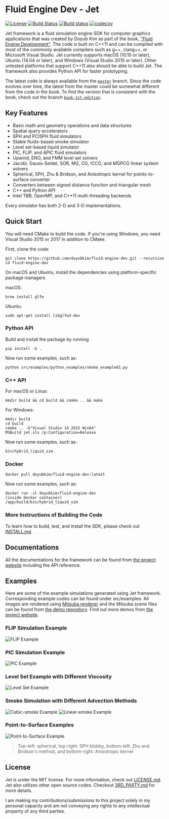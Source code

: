 # Fluid Engine Dev - Jet

[![License](http://img.shields.io/:license-mit-blue.svg)](LICENSE.md) [![Build Status](https://travis-ci.org/doyubkim/fluid-engine-dev.svg?branch=master)](https://travis-ci.org/doyubkim/fluid-engine-dev/branches) [![Build status](https://ci.appveyor.com/api/projects/status/kulihlhy43vbwou6/branch/master?svg=true)](https://ci.appveyor.com/project/doyubkim/fluid-engine-dev/branch/master) [![codecov](https://codecov.io/gh/doyubkim/fluid-engine-dev/branch/master/graph/badge.svg)](https://codecov.io/gh/doyubkim/fluid-engine-dev)

Jet framework is a fluid simulation engine SDK for computer graphics applications that was created by Doyub Kim as part of the book, ["Fluid Engine Development"](https://www.crcpress.com/Fluid-Engine-Development/Kim/p/book/9781498719926). The code is built on C++11 and can be compiled with most of the commonly available compilers such as g++, clang++, or Microsoft Visual Studio. Jet currently supports macOS (10.10 or later), Ubuntu (14.04 or later), and Windows (Visual Studio 2015 or later). Other untested platforms that support C++11 also should be able to build Jet. The framework also provides Python API for faster prototyping.

The latest code is always available from the [`master`](https://github.com/doyubkim/fluid-engine-dev/tree/master) branch. Since the code evolves over time, the latest from the master could be somewhat different from the code in the book. To find the version that is consistent with the book, check out the branch [`book-1st-edition`](https://github.com/doyubkim/fluid-engine-dev/tree/book-1st-edition).

## Key Features
* Basic math and geometry operations and data structures
* Spatial query accelerators
* SPH and PCISPH fluid simulators
* Stable fluids-based smoke simulator
* Level set-based liquid simulator
* PIC, FLIP, and APIC fluid simulators
* Upwind, ENO, and FMM level set solvers
* Jacobi, Gauss-Seidel, SOR, MG, CG, ICCG, and MGPCG linear system solvers
* Spherical, SPH, Zhu & Bridson, and Anisotropic kernel for points-to-surface converter
* Converters between signed distance function and triangular mesh
* C++ and Python API
* Intel TBB, OpenMP, and C++11 multi-threading backends

Every simulator has both 2-D and 3-D implementations.

## Quick Start

You will need CMake to build the code. If you're using Windows, you need Visual Studio 2015 or 2017 in addition to CMake.

First, clone the code:

```
git clone https://github.com/doyubkim/fluid-engine-dev.git --recursive
cd fluid-engine-dev
```

On macOS and Ubuntu, install the dependencies using platform-specific package managers

macOS:

```
brew install glfw
```

Ubuntu:

```
sudo apt-get install libglfw3-dev
```

### Python API

Build and install the package by running

```
pip install -U .
```

Now run some examples, such as:

```
python src/examples/python_examples/smoke_example01.py
```

### C++ API

For macOS or Linux:

```
mkdir build && cd build && cmake .. && make
```

For Windows:

```
mkdir build
cd build
cmake .. -G"Visual Studio 14 2015 Win64"
MSBuild jet.sln /p:Configuration=Release
```

Now run some examples, such as:

```
bin/hybrid_liquid_sim
```

### Docker

```
docker pull doyubkim/fluid-engine-dev:latest
```

Now run some examples, such as:

```
docker run -it doyubkim/fluid-engine-dev
[inside docker container]
/app/build/bin/hybrid_liquid_sim
```


### More Instructions of Building the Code

To learn how to build, test, and install the SDK, please check out [INSTALL.md](https://github.com/doyubkim/fluid-engine-dev/blob/master/INSTALL.md).

## Documentations

All the documentations for the framework can be found from [the project website](http://fluidenginedevelopment.org/documentation/) including the API reference.

## Examples

Here are some of the example simulations generated using Jet framework. Corresponding example codes can be found under src/examples. All images are rendered using [Mitsuba renderer](https://www.mitsuba-renderer.org/) and the Mitsuba scene files can be found from [the demo repository](https://github.com/doyubkim/fluid-engine-dev-demo/). Find out more demos from [the project website](http://fluidenginedevelopment.org/examples/).

### FLIP Simulation Example

![FLIP Example](https://github.com/doyubkim/fluid-engine-dev/raw/master/doc/img/flip_dam_breaking.png "FLIP Example")

### PIC Simulation Example

![PIC Example](https://github.com/doyubkim/fluid-engine-dev/raw/master/doc/img/pic_dam_breaking.png "PIC Example")

### Level Set Example with Different Viscosity

![Level Set Example](https://github.com/doyubkim/fluid-engine-dev/raw/master/doc/img/ls_bunny_drop.png "Level Set Example ")

### Smoke Simulation with Different Advection Methods

![Cubic-smoke Example](https://github.com/doyubkim/fluid-engine-dev/raw/master/doc/img/smoke_cubic.png "Cubic-smoke Example")
![Linear-smoke Example](https://github.com/doyubkim/fluid-engine-dev/raw/master/doc/img/smoke_linear.png "Linear-smoke Example")

### Point-to-Surface Examples

![Point-to-Surface Example](https://github.com/doyubkim/fluid-engine-dev/raw/master/doc/img/point_to_surface.png "Point-to-Surface Example")

> Top-left: spherical, top-right: SPH blobby, bottom-left: Zhu and Bridson's method, and bottom-right: Anisotropic kernel

## License

Jet is under the MIT license. For more information, check out [LICENSE.md](https://github.com/doyubkim/fluid-engine-dev/blob/master/LICENSE.md). Jet also utilizes other open source codes. Checkout [3RD_PARTY.md](https://github.com/doyubkim/fluid-engine-dev/blob/master/3RD_PARTY.md) for more details.

I am making my contributions/submissions to this project solely in my personal capacity and am not conveying any rights to any intellectual property of any third parties.

